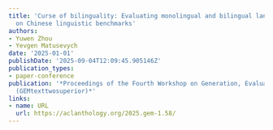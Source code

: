 ```yaml
---
title: 'Curse of bilinguality: Evaluating monolingual and bilingual language models
  on Chinese linguistic benchmarks'
authors:
- Yuwen Zhou
- Yevgen Matusevych
date: '2025-01-01'
publishDate: '2025-09-04T12:09:45.905146Z'
publication_types:
- paper-conference
publication: '*Proceedings of the Fourth Workshop on Generation, Evaluation and Metrics
  (GEMtexttwosuperior)*'
links:
- name: URL
  url: https://aclanthology.org/2025.gem-1.58/
---
```

